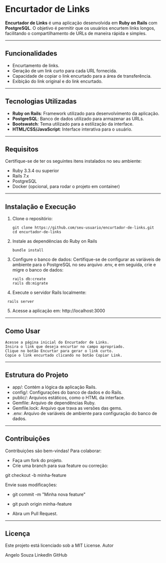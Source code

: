 # Encurtador de Links

**Encurtador de Links** é uma aplicação desenvolvida em **Ruby on Rails** com **PostgreSQL**. O objetivo é permitir que os usuários encurtem links longos, facilitando o compartilhamento de URLs de maneira rápida e simples.

---

## Funcionalidades
- Encurtamento de links.
- Geração de um link curto para cada URL fornecida.
- Capacidade de copiar o link encurtado para a área de transferência.
- Exibição do link original e do link encurtado.

---

## Tecnologias Utilizadas
- **Ruby on Rails**: Framework utilizado para desenvolvimento da aplicação.
- **PostgreSQL**: Banco de dados utilizado para armazenar as URLs.
- **Bootswatch**: Tema utilizado para a estilização da interface.
- **HTML/CSS/JavaScript**: Interface interativa para o usuário.

---

## Requisitos
Certifique-se de ter os seguintes itens instalados no seu ambiente:
- Ruby 3.3.4 ou superior
- Rails 7.x
- PostgreSQL
- Docker (opcional, para rodar o projeto em container)

---

## Instalação e Execução

1. Clone o repositório:
   ```
   git clone https://github.com/seu-usuario/encurtador-de-links.git
   cd encurtador-de-links
   ```

2. Instale as dependências do Ruby on Rails

   ```
   bundle install
   ```
3. Configure o banco de dados: Certifique-se de configurar as variáveis de ambiente para o PostgreSQL no seu arquivo .env, e em seguida, crie e migre o banco de dados:
   ```
   rails db:create
   rails db:migrate
   ```
4. Execute o servidor Rails localmente:
  ```
   rails server
   ```
5. Acesse a aplicação em: http://localhost:3000

---

## Como Usar

    Acesse a página inicial do Encurtador de Links.
    Insira o link que deseja encurtar no campo apropriado.
    Clique no botão Encurtar para gerar o link curto.
    Copie o link encurtado clicando no botão Copiar Link.
    
---

## Estrutura do Projeto

   - app/: Contém a lógica da aplicação Rails.
   - config/: Configurações do banco de dados e do Rails.
   - public/: Arquivos estáticos, como o HTML da interface.
   - Gemfile: Arquivo de dependências Ruby.
   - Gemfile.lock: Arquivo que trava as versões das gems.
   - .env: Arquivo de variáveis de ambiente para configuração do banco de dados.

---

## Contribuições

Contribuições são bem-vindas! Para colaborar:

  -  Faça um fork do projeto.
  -  Crie uma branch para sua feature ou correção:

git checkout -b minha-feature

Envie suas modificações:

  -  git commit -m "Minha nova feature"
  -  git push origin minha-feature

  -  Abra um Pull Request.

---

## Licença

Este projeto está licenciado sob a MIT License.
Autor

Angelo Souza
LinkedIn
GitHub


   

   


   

   
